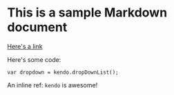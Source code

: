 # This is a sample Markdown document

[Here's a link](http://kendoui.com)

Here's some code:
	
	var dropdown = kendo.dropDownList();

An inline ref: `kendo` is awesome!